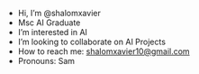 - Hi, I’m @shalomxavier
- Msc AI Graduate
- I’m interested in AI
- I’m looking to collaborate on AI Projects
- How to reach me: shalomxavier10@gmail.com
- Pronouns: Sam
<!---
shalomxavier/shalomxavier is a ✨ special ✨ repository because its `README.md` (this file) appears on your GitHub profile.
You can click the Preview link to take a look at your changes.
--->
